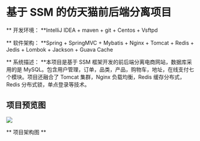 # 基于 SSM 的仿天猫前后端分离项目

** 开发环境： **IntelliJ IDEA + maven + git + Centos + Vsftpd



** 软件架构： **Spring + SpringMVC + Mybatis + Nginx + Tomcat + Redis + Jedis + Lombok + Jackson + Guava Cache



** 系统描述： **本项目是基于 SSM 框架开发的前后端分离电商网站，数据库采用的是 MySQL。包含用户管理，订单，品类，产品，购物车，地址，在线支付七个模块。项目还融合了 Tomcat 集群，Nginx 负载均衡，Redis 缓存分布式，Redis 分布式锁，单点登录等技术。



## 项目预览图

<img src="https://raw.githubusercontent.com/xiehanghang/mmall/master/README-img/mmall-gif.gif">



** 项目架构图 **





## 




